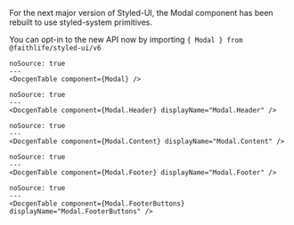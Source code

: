 For the next major version of Styled-UI, the Modal component has been rebuilt to use styled-system primitives.

You can opt-in to the new API now by importing `{ Modal } from @faithlife/styled-ui/v6`

```react
noSource: true
---
<DocgenTable component={Modal} />
```

```react
noSource: true
---
<DocgenTable component={Modal.Header} displayName="Modal.Header" />
```

```react
noSource: true
---
<DocgenTable component={Modal.Content} displayName="Modal.Content" />
```

```react
noSource: true
---
<DocgenTable component={Modal.Footer} displayName="Modal.Footer" />
```

```react
noSource: true
---
<DocgenTable component={Modal.FooterButtons} displayName="Modal.FooterButtons" />
```
